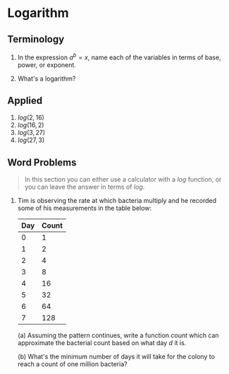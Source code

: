 # Logarithm

## Terminology

1. In the expression $a^b = x$, name each of the variables in terms of base,
   power, or exponent.

2. What's a logarithm?

## Applied

1. $log(2, 16)$
2. $log(16, 2)$
3. $log(3, 27)$
4. $log(27, 3)$

## Word Problems

> In this section you can either use a calculator with a $log$ function, or you
> can leave the answer in terms of $log$.

1. Tim is observing the rate at which bacteria multiply and he recorded some of
   his measurements in the table below:

   Day | Count
   --- | -----
   0   | 1
   1   | 2
   2   | 4
   3   | 8
   4   | 16
   5   | 32
   6   | 64
   7   | 128

   (a) Assuming the pattern continues, write a function $count$ which can
       approximate the bacterial count based on what day $d$ it is.

   (b) What's the minimum number of days it will take for the colony to reach a
       count of one million bacteria?
